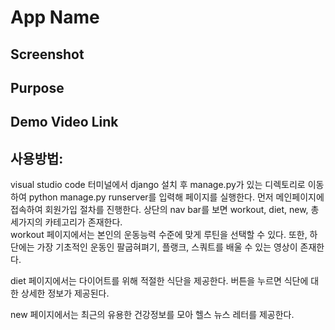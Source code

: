 # App Name

## Screenshot

## Purpose

## Demo Video Link

## 사용방법: 
 visual studio code 터미널에서 django 설치 후 manage.py가 있는 디렉토리로 이동하여 python manage.py runserver를 입력해 페이지를 실행한다. 먼저 메인페이지에 접속하여 회원가입 절차를 진행한다. 상단의 nav bar를 보면 workout, diet, new, 총 세가지의 카테고리가 존재한다.   
 workout 페이지에서는 본인의 운동능력 수준에 맞게 루틴을 선택할 수 있다. 또한, 하단에는 가장 기초적인 운동인 팔굽혀펴기, 플랭크, 스쿼트를 배울 수 있는 영상이 존재한다.  
 
 diet 페이지에서는 다이어트를 위해 적절한 식단을 제공한다. 버튼을 누르면 식단에 대한 상세한 정보가 제공된다.  
 
 new 페이지에서는 최근의 유용한 건강정보를 모아 헬스 뉴스 레터를 제공한다.  

